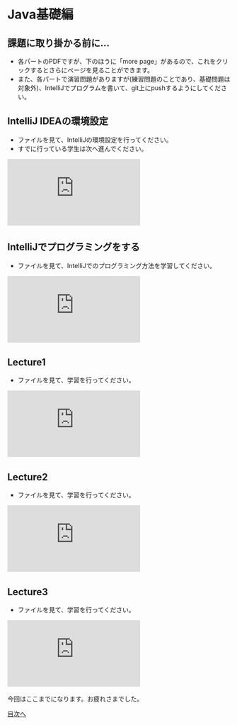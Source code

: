 # Java基礎編

## 課題に取り掛かる前に…
- 各パートのPDFですが、下のほうに「more page」があるので、これをクリックするとさらにページを見ることができます。
- また、各パートで演習問題がありますが(練習問題のことであり、基礎問題は対象外)、IntelliJでプログラムを書いて、git上にpushするようにしてください。

## IntelliJ IDEAの環境設定
- ファイルを見て、IntelliJの環境設定を行ってください。
- すでに行っている学生は次へ進んでください。

![IntelliJ IDEAの環境設定](https://github.com/Sgfrd24-35/Prmn2024Fall/blob/main/JAVA_base/InteliJ%20IDEA%E3%81%AE%E7%92%B0%E5%A2%83%E8%A8%AD%E5%AE%9A.pdf)

## IntelliJでプログラミングをする
- ファイルを見て、IntelliJでのプログラミング方法を学習してください。

![Java基礎編IntelliJ IDEAでのプログラミング](https://github.com/Sgfrd24-35/Prmn2024Fall/blob/main/JAVA_base/10-11_java%E5%9F%BA%E7%A4%8E(IntelliJ).pdf)

## Lecture1
- ファイルを見て、学習を行ってください。

![Java基礎編Part1](https://github.com/Sgfrd24-35/Prmn2024Fall/blob/main/JAVA_base/10-11_java%E5%9F%BA%E7%A4%8E1.pdf)

## Lecture2
- ファイルを見て、学習を行ってください。

![Java基礎編Part2](https://github.com/Sgfrd24-35/Prmn2024Fall/blob/main/JAVA_base/10-11_java%E5%9F%BA%E7%A4%8E2.pdf)

## Lecture3
- ファイルを見て、学習を行ってください。

![Java基礎編Part3](https://github.com/Sgfrd24-35/Prmn2024Fall/blob/main/JAVA_base/10-11_java%E5%9F%BA%E7%A4%8E3.pdf)

今回はここまでになります。お疲れさまでした。

[目次へ](../README.md)
